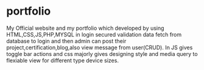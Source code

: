 # portfolio
My Official website and my portfolio which developed by using HTML,CSS,JS,PHP,MYSQL in login secured validation data fetch from database to login and then admin can post their project,certification,blog,also view message from user(CRUD). In JS gives toggle bar actions and css majorly gives designing style and media query to flexiable view for different type device sizes.

